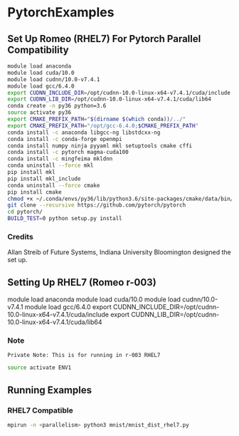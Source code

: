 # PytorchExamples

## Set Up Romeo (RHEL7) For Pytorch Parallel Compatibility

```bash
module load anaconda
module load cuda/10.0
module load cudnn/10.0-v7.4.1
module load gcc/6.4.0
export CUDNN_INCLUDE_DIR=/opt/cudnn-10.0-linux-x64-v7.4.1/cuda/include
export CUDNN_LIB_DIR=/opt/cudnn-10.0-linux-x64-v7.4.1/cuda/lib64
conda create -n py36 python=3.6
source activate py36
export CMAKE_PREFIX_PATH="$(dirname $(which conda))/../"
export CMAKE_PREFIX_PATH="/opt/gcc-6.4.0;$CMAKE_PREFIX_PATH"
conda install -c anaconda libgcc-ng libstdcxx-ng
conda install -c conda-forge openmpi
conda install numpy ninja pyyaml mkl setuptools cmake cffi
conda install -c pytorch magma-cuda100
conda install -c mingfeima mkldnn
conda uninstall --force mkl
pip install mkl
pip install mkl_include
conda uninstall --force cmake
pip install cmake
chmod +x ~/.conda/envs/py36/lib/python3.6/site-packages/cmake/data/bin/*
git clone --recursive https://github.com/pytorch/pytorch
cd pytorch/
BUILD_TEST=0 python setup.py install
```

### Credits 

Allan Streib of Future Systems, Indiana University Bloomington designed the set up. 

## Setting Up RHEL7 (Romeo r-003)

module load anaconda
module load cuda/10.0
module load cudnn/10.0-v7.4.1
module load gcc/6.4.0
export CUDNN_INCLUDE_DIR=/opt/cudnn-10.0-linux-x64-v7.4.1/cuda/include
export CUDNN_LIB_DIR=/opt/cudnn-10.0-linux-x64-v7.4.1/cuda/lib64

### Note

```text
Private Note: This is for running in r-003 RHEL7
```

```bash
source activate ENV1
```

## Running Examples

### RHEL7 Compatible

```bash
mpirun -n <parallelism> python3 mnist/mnist_dist_rhel7.py
```
